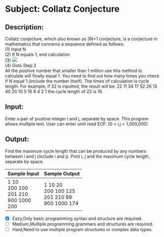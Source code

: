 # Subject: Collatz Conjecture
## Description:
Collatz conjecture, which also known as 3N+1 conjecture, is a conjecture in mathematics that concerns a sequence defined as follows:<br>
(1) Input N<br>
(2) If N equals 1, end calculation<br>
(3) ![](https://i.imgur.com/LzRpJ35.png)<br>
(4) Goto Step 2<br>
All the positive number that smaller than 1 million use this method to calculate will finally equal 1. You need to find out how many times you check if N equal 1 (include the number itself). The times of calculation is cycle length.
For example, if 22 is inputted,
the result will be: 22 11 34 17 52 26 13 40 20 10 5 16 8 4 2 1
the cycle length of 22 is 16.


## Input:
Enter a pair of positive integer i and j, separate by space. This program allows multiple test. User can enter until read EOF. (0 < i,j < 1,000,000)

## Output:
Find the maximum cycle length that can be produced by any numbers between i and j (include i and j). Print i, j and the maximum cycle length, separate by space.

| Sample Input	 | Sample Output |
| -------- | -------- |
|1 10<br>200 100<br>201 210<br>900 1000<br>200| 1 10 20<br>200 100 125<br>201 210 89<br>900 1000 174|


- [x]  Eazy,Only basic programming syntax and structure are required.
- [ ]  Medium,Multiple programming grammars and structures are required.
- [ ] Hard,Need to use multiple program structures or complex data types.
